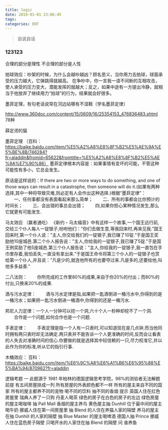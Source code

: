 ```yaml
---
title: logic
date: 2019-01-01 23:06:45
tags: 
categories: ENT
---
```


> 自说自话

<!-- more -->
### 123123

合理的部分是理性
不合理的部分是人性

拍球效应：吵架的时候，为什么会越吵越凶？顾名思义，当你用力去拍球，球面承受的压力越大，它弹跳得就越高。
在争吵中，你一言我一语不间断的互相攻击，使人承受的压力变大，潜能发挥的就越大；反之，如果中途有一方提出冷静，就相当于他放弃了继续用力“拍球”的行为，结果就会好很多。

墨菲定理，有句老话说常在河边站哪有不湿鞋（学名墨菲定律）


http://www.360doc.com/content/15/0609/16/25354153_476836483.shtml
78种


薛定谔的猫

墨菲定理 （百科：https://baike.baidu.com/item/%E5%A2%A8%E8%8F%B2%E5%AE%9A%E5%BE%8B/746284?fr=aladdin&fromid=65622&fromtitle=%E5%A2%A8%E8%8F%B2%E5%AE%9A%E7%90%86）
墨菲定律根本内容是：如果事情有变坏的可能，不管这种可能性有多小，它总会发生。

原话是这样说的：If there are two or more ways to do something, and one of those ways can result in a catastrophe, then someone will do it.(如果有两种选择,其中一种将导致灾难,则必定有人会作出这种选择.)根据“墨菲定律”：
　　一、任何事都没有表面看起来那么简单；
　　二、所有的事都会比你预计的时间长；
　　三、会出错的事总会出错；
　　四,如果你担心某种情况发生,那么它就更有可能发生.


马太效应 （赢者通吃）
《新约・马太福音》中有这样一个故事,一个国王远行前,交给三个仆人每人一锭银子,吩咐他们：”你们去做生意,等我回来时,再来见我.”国王回来时,第一个仆人说：”主人,你交给我们的一锭银子,我已赚了10锭.”于是国王奖励他10座城邑.第二个仆人报告说：”主人,你给我的一锭银子,我已赚了5锭.”于是国王例奖励了他5座城邑.第三个仆人报告说：”主人,你给我的一锭银子,我一直包在手巾里存着,我怕丢失,一直没有拿出来.”于是国王命令将第三个仆人的一锭银子也赏给第一个仆人,并且说：”凡是少的,就连他所有的也要夺过来.凡是多的,还要给他,叫他多多益善.”


二八法则：
　　你所完成的工作里80%的成果,来自于你20%的付出；而80%的付出,只换来20%的成果.

酒与污水定律：
　　酒与污水定律是指,如果把一匙酒倒进一桶污水中,你得到的是一桶污水；如果把一匙污水倒进一桶酒中,你得到的还是一桶污水.


邦尼人力定律：一个人一分钟可以挖一个洞,六十个人一秒种却挖不了一个洞.
　　合作是一个问题,如何合作也是一个问题.


手表定律：
　　手表定理是指一个人有一只表时,可以知道现在是几点钟,而当他同时拥有两只表时却无法确定.两只表并不能告诉一个人更准确的时间,反而会让看表的人失去对准确时间的信心.你要做的就是选择其中较信赖的一只,尽力校准它,并以此作为你的标准,听从它的指引行事.


木桶效应：
百科：https://baike.baidu.com/item/%E6%9C%A8%E6%A1%B6%E6%95%88%E5%BA%94/870962?fr=aladdin

逻辑考题 一
此题源于 1981 年柏林的德国逻辑思考学院，98%的测验者无法解题
前提
有五间房屋排成一列
所有房屋的外表颜色都不一样
所有的屋主来自不同的国家
所有的屋主都养不同的宠物 喝不同的饮料 抽不同的香烟
提示
英国人住在红色房屋里
瑞典人养了一只狗
丹麦人喝茶
绿色的房子在白色的房子的左边
绿色房屋的屋主喝咖啡
抽 Pall Mall 香烟的屋主养鸟
黄色屋主抽 Dunhill
位于最中间的屋主喝牛奶
挪威人住在第一间房屋里
抽 Blend 的人住在养猫人家的隔壁
养马的屋主在抽 Dunhill 的人家的隔壁
抽 Blue Master 的屋主喝啤酒
德国人抽 Prince
挪威人住在蓝色房子隔壁
只喝开水的人家住在抽 Blend 的隔壁
问 谁养鱼


